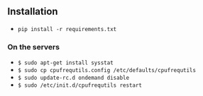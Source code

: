 ## Installation

* `pip install -r requirements.txt`

### On the servers

* `$ sudo apt-get install sysstat`
* `$ sudo cp cpufrequtils.config /etc/defaults/cpufrequtils`
* `$ sudo update-rc.d ondemand disable`
* `$ sudo /etc/init.d/cpufrequtils restart`
